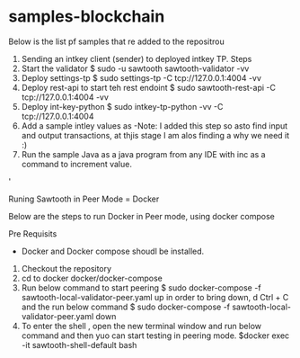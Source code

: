 # samples-blockchain
Below is the list pf samples that re added to the repositrou

1. Sending an intkey client (sender) to deployed intkey TP.
Steps
1. Start the validator
$ sudo -u sawtooth sawtooth-validator -vv
2. Deploy settings-tp
$ sudo settings-tp -C tcp://127.0.0.1:4004 -vv
3. Deploy rest-api to start teh rest endoint 
$ sudo sawtooth-rest-api -C tcp://127.0.0.1:4004 -vv
4. Deploy int-key-python
$ sudo intkey-tp-python -vv -C tcp://127.0.0.1:4004
5. Add a sample intley values as 
-Note: I added this step so asto find input and output transactions, at thjis stage I am alos finding a why we need it :)
6. Run the sample Java as a java program from any IDE with inc as a command to increment value.

'

Runing Sawtooth in Peer Mode = Docker

Below are the steps to run Docker in Peer mode, using docker compose

Pre Requisits
- Docker and Docker compose shoudl be installed.


1. Checkout the repository 
2. cd to docker docker/docker-compose
3. Run below command to start peering
$ sudo docker-compose -f sawtooth-local-validator-peer.yaml up
in order to bring down, d Ctrl + C and the run below command
$ sudo docker-compose -f sawtooth-local-validator-peer.yaml down
4. To enter the shell , open the new terminal window  and run below command and then yuo can start testing in peering mode.
$docker exec -it sawtooth-shell-default bash
  
